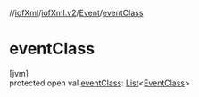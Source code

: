//[iofXml](../../../index.md)/[iofXml.v2](../index.md)/[Event](index.md)/[eventClass](event-class.md)

# eventClass

[jvm]\
protected open val [eventClass](event-class.md): [List](https://docs.oracle.com/javase/8/docs/api/java/util/List.html)<[EventClass](../-event-class/index.md)>
